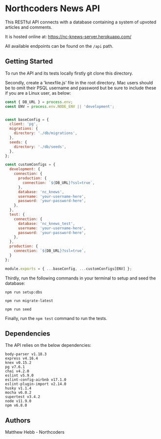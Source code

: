 # Northcoders News API

This RESTful API connects with a database containing a system of upvoted articles and comments.

It is hosted online at:
https://nc-knews-server.herokuapp.com/

All available endpoints can be found on the `/api` path.

## Getting Started

To run the API and its tests locally firstly git clone this directory.

Secondly, create a 'knexfile.js' file in the root directory. Mac users should be to omit their PSQL username and password but be sure to include these if you are a Linux user, as below:

```js
const { DB_URL } = process.env;
const ENV = process.env.NODE_ENV || 'development';


const baseConfig = {
  client: 'pg',
  migrations: {
    directory: './db/migrations',
  },
  seeds: {
    directory: './db/seeds',
  },
};

const customConfigs = {
  development: {
    connection: {
      production: {
        connection: `${DB_URL}?ssl=true`,
      },
      database: 'nc_knews',
      username: 'your-username-here',
      password: 'your-password-here',
    },
  },
  test: {
    connection: {
      database: 'nc_knews_test',
      username: 'your-username-here',
      password: 'your-password-here',
    },
  },
  production: {
    connection: `${DB_URL}?ssl=true`,
  }
};

module.exports = { ...baseConfig, ...customConfigs[ENV] };
```

Thirdly, run the following commands in your terminal to setup and seed the database:
```
npm run setup:dbs

npm run migrate-latest

npm run seed
```

Finally, run the `npm test` command to run the tests.

## Dependencies

The API relies on the below dependencies:

    body-parser v1.18.3
    express v4.16.4
    knex v0.15.2
    pg v7.6.1
    chai v4.2.0
    eslint v5.9.0
    eslint-config-airbnb v17.1.0
    eslint-plugin-import v2.14.0
    husky v1.1.4
    mocha v6.0.2
    supertest v3.4.2
    node v11.9.0
    npm v6.8.0

## Authors

Matthew Hebb - Northcoders



